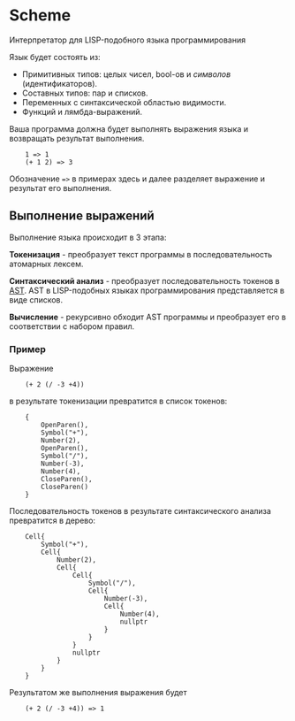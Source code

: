 # Scheme
Интерпретатор для LISP-подобного языка программирования

Язык будет состоять из:
 - Примитивных типов: целых чисел, bool-ов и _символов_ (идентификаторов).
 - Составных типов: пар и списков.
 - Переменных с синтаксической областью видимости.
 - Функций и лямбда-выражений.

Ваша программа должна будет выполнять выражения языка и возвращать результат выполнения.

```
    1 => 1
    (+ 1 2) => 3
```
Обозначение `=>` в примерах здесь и далее разделяет выражение и результат его выполнения.

## Выполнение выражений
Выполнение языка происходит в 3 этапа:

**Токенизация** - преобразует текст программы в последовательность атомарных лексем. 

**Синтаксический анализ** - преобразует последовательность токенов в [AST](https://en.wikipedia.org/wiki/Abstract_syntax_tree).  AST в LISP-подобных языках программирования представляется в виде списков. 
   
**Вычисление** - рекурсивно обходит AST программы и преобразует его в соответствии с набором правил.

### Пример

Выражение 
```
    (+ 2 (/ -3 +4))
``` 
в результате токенизации превратится в список токенов:
```
    { 
        OpenParen(),
        Symbol("+"),
        Number(2),
        OpenParen(),
        Symbol("/"),
        Number(-3),
        Number(4),
        CloseParen(),
        CloseParen()
    }
```
     
 Последовательность токенов в результате синтаксического анализа
 превратится в дерево:
     
```
    Cell{
        Symbol("+"),
        Cell{
            Number(2),
            Cell{
                Cell{
                    Symbol("/"),
                    Cell{
                        Number(-3),
                        Cell{
                            Number(4),
                            nullptr
                        }
                    }
                }
                nullptr
            }
        }
    }
```
Результатом же выполнения выражения будет 

```
    (+ 2 (/ -3 +4)) => 1
```
